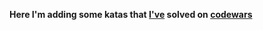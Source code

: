 **Here I'm adding some katas that [I've](https://www.codewars.com/users/punkrussian72) solved on [codewars](https://www.codewars.com/)**


